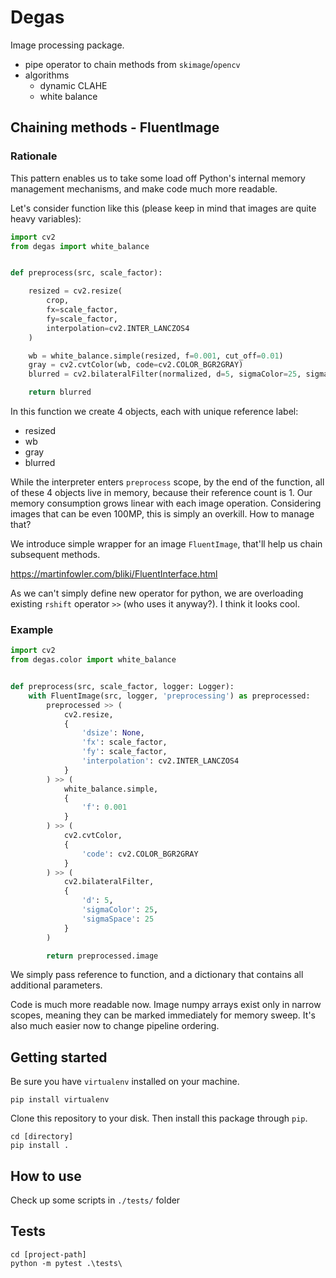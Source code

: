 # Degas

Image processing package.

- pipe operator to chain methods from `skimage`/`opencv`
- algorithms
  - dynamic CLAHE
  - white balance

## Chaining methods - FluentImage

### Rationale

This pattern enables us to take some load off Python's internal memory management mechanisms, and make code much more readable.

Let's consider function like this (please keep in mind that images are quite heavy variables):

```py
import cv2
from degas import white_balance


def preprocess(src, scale_factor):

    resized = cv2.resize(
        crop,
        fx=scale_factor,
        fy=scale_factor,
        interpolation=cv2.INTER_LANCZOS4
    )

    wb = white_balance.simple(resized, f=0.001, cut_off=0.01)
    gray = cv2.cvtColor(wb, code=cv2.COLOR_BGR2GRAY)
    blurred = cv2.bilateralFilter(normalized, d=5, sigmaColor=25, sigmaSpace=25)

    return blurred
```

In this function we create 4 objects, each with unique reference label:

- resized
- wb
- gray
- blurred

While the interpreter enters `preprocess` scope, by the end of the function, all of these 4 objects live in memory, because their reference count is 1. Our memory consumption grows linear with each image operation. Considering images that can be even 100MP, this is simply an overkill. How to manage that?

We introduce simple wrapper for an image `FluentImage`, that'll help us chain subsequent methods.

<https://martinfowler.com/bliki/FluentInterface.html>

As we can't simply define new operator for python, we are overloading existing `rshift` operator `>>` (who uses it anyway?). I think it looks cool.

### Example

```python
import cv2
from degas.color import white_balance


def preprocess(src, scale_factor, logger: Logger):
    with FluentImage(src, logger, 'preprocessing') as preprocessed:
        preprocessed >> (
            cv2.resize,
            {
                'dsize': None,
                'fx': scale_factor,
                'fy': scale_factor,
                'interpolation': cv2.INTER_LANCZOS4
            }
        ) >> (
            white_balance.simple,
            {
                'f': 0.001
            }
        ) >> (
            cv2.cvtColor,
            {
                'code': cv2.COLOR_BGR2GRAY
            }
        ) >> (
            cv2.bilateralFilter,
            {
                'd': 5,
                'sigmaColor': 25,
                'sigmaSpace': 25
            }
        )

        return preprocessed.image
```

We simply pass reference to function, and a dictionary that contains all additional parameters.

Code is much more readable now. Image numpy arrays exist only in narrow scopes, meaning they can be marked immediately for memory sweep. It's also much easier now to change pipeline ordering.

## Getting started

Be sure you have `virtualenv` installed on your machine.

```shell
pip install virtualenv
```

Clone this repository to your disk. Then install this package through `pip`.

```shell
cd [directory]
pip install .
```

## How to use

Check up some scripts in `./tests/` folder

## Tests

```shell
cd [project-path]
python -m pytest .\tests\
```
